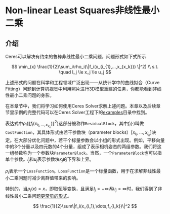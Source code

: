 # Non-linear Least Squares非线性最小二乘

## 介绍

Ceres可以解决有约束的鲁棒非线性最小二乘问题，问题形式如下式所示

$$
\min_{x} \frac{1}{2}\sum_i\rho_i(\|f_i(x_{i_{1},...,x_{x_k}}) \|^2) \\ s.t. \quad l_j \le x_j \le u_j
$$

上述形式的问题在科学和工程领域广泛出现——从统计学中的曲线拟合（Curve Fitting）问题到计算机视觉中利用照片进行3D模型重建的任务，你都能看到非线性最小二乘问题的身影。

在本章节中，我们将学习如何使用Ceres Solver求解上述问题。本章以及后续章节里示例的完整代码可以在Ceres Solver工程下的[examples](https://github.com/ceres-solver/ceres-solver/tree/master/examples)目录中找到。

表达式中$\rho_i(\|f_i(x_{i_{1},...,x_{x_k}}) \|^2)$这部分被称作`ResidualBlock`，其中$f_i(\cdot)$叫做`CostFunction`，其具体形式由若干参数块（parameter blocks）$[x_{i_1}, \dots,x_{i_k}]$决定。在大部分优化问题中，若干个标量参数会以小组的形式出现。例如，平移向量中的3个分量以及四元数的4个分量，组成了表示相机姿态的两组参数。我们将这一组参数称为一个参数块`ParameterBlock`。当然，一个`ParameterBlock`也可以指单个参数。$l_j$和$u_j$表示参数块$x_j$的下界和上界。

$\rho_i$表示一个`LossFunction`。`LossFunction`是一个标量函数，用于在求解非线性最小二乘问题时减少离群值带来的影响。

特别的，当$\rho_i(x)=x$，即取恒等变换，且满足$l_j=-\infty$$和u_j=\infty$时，我们得到了非线性最小二乘问题[更常见的形式](https://en.wikipedia.org/wiki/Non-linear_least_squares)。

$$
\frac{1}{2}\sum\|f_i(x_{i_1},\dots,f_{i_k})\|^2
$$




